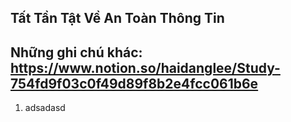 ## Tất Tần Tật Về An Toàn Thông Tin
Những ghi chú khác: https://www.notion.so/haidanglee/Study-754fd9f03c0f49d89f8b2e4fcc061b6e
---
1. adsadasd